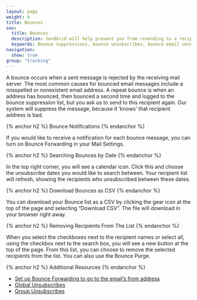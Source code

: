 ```yaml
---
layout: page
weight: 0
title: Bounces
seo:
  title: Bounces
  description: SendGrid will help prevent you from resending to a recipient whose email server rejects the messages.
  keywords: Bounce suppressions, bounce unsubscribes, bounce email unsubscribe, bounce email suppression
navigation:
  show: true
group: "tracking"
---
```


A bounce occurs when a sent message is rejected by the receiving mail server. The most common causes for bounced email messages include a misspelled or nonexistent email address. A repeat bounce is when an address has bounced, then bounced a second time and logged to the bounce suppression list, but you ask us to send to this recipient again. Our system will suppress the message, because it ‘knows’ that recipient address is bad.

{% anchor h2 %}
Bounce Notifications
{% endanchor %}

If you would like to receive a notification for each bounce message, you can turn on Bounce Forwarding in your Mail Settings.

{% anchor h2 %}
Searching Bounces by Date
{% endanchor %}

In the top right corner, you will see a calendar icon. Click this and choose the unsubscribe dates you would like to search between. Your recipient list will refresh, showing the recipients who unsubscribed between these dates.

{% anchor h2 %}
Download Bounces as CSV
{% endanchor %}

You can download your Bounce list as a CSV by clicking the gear icon at the top of the page and selecting “Download CSV”. The file will download in your browser right away.

{% anchor h2 %}
Removing Recipients From The List
{% endanchor %}

When you select the checkboxes next to the recipient names or select all, using the checkbox next to the search box, you will see a new button at the top of the page. From this list, you can choose to remove the selected recipients from the list. You can also use the Bounce Purge.

{% anchor h2 %}
Additional Resources
{% endanchor %}

- [Set up Bounce Forwarding to go to the email’s from address]({{site.support_url}}/hc/en-us/articles/200181478)
- [Global Unsubscribes]({{root_url}}/User_Guide/Suppressions/global_unsubscribes.html)
- [Group Unsubscribes]({{site.app_url}}/suppressions/group_unsubscribes)
